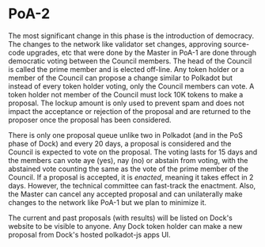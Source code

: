 # PoA-2

The most significant change in this phase is the introduction of democracy. The changes to the network like validator set changes, approving source-code upgrades, etc that were done by the Master in PoA-1 are done through democratic voting between the Council members. The head of the Council is called the prime member and is elected off-line. Any token holder or a member of the Council can propose a change similar to Polkadot but instead of every token holder voting, only the Council members can vote. A token holder not member of the Council must lock 10K tokens to make a proposal. The lockup amount is only used to prevent spam and does not impact the acceptance or rejection of the proposal and are returned to the proposer once the proposal has been considered. 

There is only one proposal queue unlike two in Polkadot \(and in the PoS phase of Dock\) and every 20 days, a proposal is considered and the Council is expected to vote on the proposal. The voting lasts for 15 days and the members can vote aye \(yes\), nay \(no\) or abstain from voting, with the abstained vote counting the same as the vote of the prime member of the Council. If a proposal is accepted, it is _enacted_, meaning it takes effect in 2 days. However, the technical committee can fast-track the enactment. Also, the Master can cancel any accepted proposal and can unilaterally make changes to the network like PoA-1 but we plan to minimize it. 

The current and past proposals \(with results\) will be listed on Dock's website to be visible to anyone. Any Dock token holder can make a new proposal from Dock's hosted polkadot-js apps UI.

